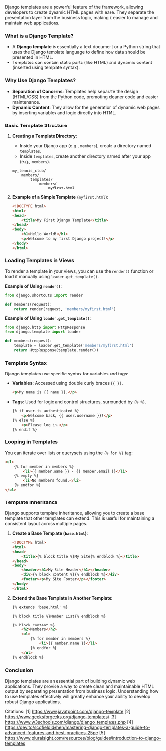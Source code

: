 Django templates are a powerful feature of the framework, allowing developers to create dynamic HTML pages with ease. They separate the presentation layer from the business logic, making it easier to manage and maintain web applications.

### What is a Django Template?

- A **Django template** is essentially a text document or a Python string that uses the Django template language to define how data should be presented in HTML.
- Templates can contain static parts (like HTML) and dynamic content (inserted using template syntax).

### Why Use Django Templates?

- **Separation of Concerns**: Templates help separate the design (HTML/CSS) from the Python code, promoting cleaner code and easier maintenance.
- **Dynamic Content**: They allow for the generation of dynamic web pages by inserting variables and logic directly into HTML.

### Basic Template Structure

1. **Creating a Template Directory**:
   - Inside your Django app (e.g., `members`), create a directory named `templates`.
   - Inside `templates`, create another directory named after your app (e.g., `members`).

   ```
   my_tennis_club/
       members/
           templates/
               members/
                   myfirst.html
   ```

2. **Example of a Simple Template** (`myfirst.html`):
   ```html
   <!DOCTYPE html>
   <html>
   <head>
       <title>My First Django Template</title>
   </head>
   <body>
       <h1>Hello World!</h1>
       <p>Welcome to my first Django project!</p>
   </body>
   </html>
   ```

### Loading Templates in Views

To render a template in your views, you can use the `render()` function or load it manually using `loader.get_template()`.

**Example of Using `render()`**:
```python
from django.shortcuts import render

def members(request):
    return render(request, 'members/myfirst.html')
```

**Example of Using `loader.get_template()`**:
```python
from django.http import HttpResponse
from django.template import loader

def members(request):
    template = loader.get_template('members/myfirst.html')
    return HttpResponse(template.render())
```

### Template Syntax

Django templates use specific syntax for variables and tags:

- **Variables**: Accessed using double curly braces `{{ }}`.
  ```html
  <p>My name is {{ name }}.</p>
  ```

- **Tags**: Used for logic and control structures, surrounded by `{% %}`.
  ```html
  {% if user.is_authenticated %}
      <p>Welcome back, {{ user.username }}!</p>
  {% else %}
      <p>Please log in.</p>
  {% endif %}
  ```

### Looping in Templates

You can iterate over lists or querysets using the `{% for %}` tag:

```html
<ul>
    {% for member in members %}
        <li>{{ member.name }} - {{ member.email }}</li>
    {% empty %}
        <li>No members found.</li>
    {% endfor %}
</ul>
```

### Template Inheritance

Django supports template inheritance, allowing you to create a base template that other templates can extend. This is useful for maintaining a consistent layout across multiple pages.

1. **Create a Base Template (`base.html`)**:
   ```html
   <!DOCTYPE html>
   <html>
   <head>
       <title>{% block title %}My Site{% endblock %}</title>
   </head>
   <body>
       <header><h1>My Site Header</h1></header>
       <div>{% block content %}{% endblock %}</div>
       <footer><p>My Site Footer</p></footer>
   </body>
   </html>
   ```

2. **Extend the Base Template in Another Template**:
   ```html
   {% extends 'base.html' %}

   {% block title %}Member List{% endblock %}

   {% block content %}
       <h2>Members</h2>
       <ul>
           {% for member in members %}
               <li>{{ member.name }}</li>
           {% endfor %}
       </ul>
   {% endblock %}
   ```

### Conclusion

Django templates are an essential part of building dynamic web applications. They provide a way to create clean and maintainable HTML output by separating presentation from business logic. Understanding how to use templates effectively will greatly enhance your ability to develop robust Django applications.

Citations:
[1] https://www.javatpoint.com/django-template
[2] https://www.geeksforgeeks.org/django-templates/
[3] https://www.w3schools.com/django/django_templates.php
[4] https://dev.to/scofieldidehen/mastering-django-templates-a-guide-to-advanced-features-and-best-practices-25pe
[5] https://www.pluralsight.com/resources/blog/guides/introduction-to-django-templates